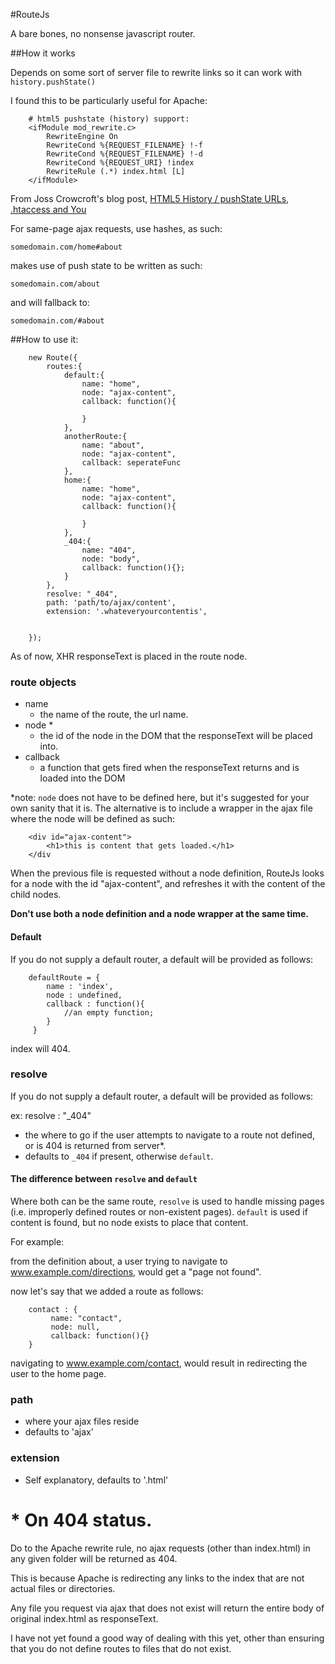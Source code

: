 #RouteJs

A bare bones, no nonsense javascript router.

##How it works

Depends on some sort of server file to rewrite links so it can work with `history.pushState()`

I found this to be particularly useful for Apache:

        # html5 pushstate (history) support:
        <ifModule mod_rewrite.c>
            RewriteEngine On
            RewriteCond %{REQUEST_FILENAME} !-f
            RewriteCond %{REQUEST_FILENAME} !-d
            RewriteCond %{REQUEST_URI} !index
            RewriteRule (.*) index.html [L]
        </ifModule>

From Joss Crowcroft's blog post,
[HTML5 History / pushState URLs, .htaccess and You](http://www.josscrowcroft.com/2012/code/htaccess-for-html5-history-pushstate-url-routing/)


For same-page ajax requests, use hashes, as such:

`somedomain.com/home#about`

makes use of push state to be written as such:

`somedomain.com/about`

and will fallback to:

`somedomain.com/#about`

##How to use it:


        new Route({
            routes:{
                default:{
                    name: "home",
                    node: "ajax-content",
                    callback: function(){

                    }
                },
                anotherRoute:{
                    name: "about",
                    node: "ajax-content",
                    callback: seperateFunc
                },
                home:{
                    name: "home",
                    node: "ajax-content",
                    callback: function(){

                    }
                },
                _404:{
                    name: "404",
                    node: "body",
                    callback: function(){};
                }
            },
            resolve: "_404",
            path: 'path/to/ajax/content',
            extension: '.whateveryourcontentis',


        });

As of now, XHR responseText is placed in the route node.

### route objects

 + name
    + the name of the route, the url name.
 + node *
    + the id of the node in the DOM that the responseText will be placed into.
 + callback
    + a function that gets fired when the responseText returns and is loaded into the DOM

*note: `node` does not have to be defined here, but it's suggested for your own sanity that it is. The alternative is
to include a wrapper in the ajax file where the node will be defined as such:

        <div id="ajax-content">
            <h1>this is content that gets loaded.</h1>
        </div

When the previous file is requested without a node definition, RouteJs looks for a node with the id "ajax-content",
 and refreshes it with the content of the child nodes.

**Don't use both a node definition and a node wrapper at the same time.**

#### Default

 If you do not supply a default router, a default will be provided as follows:

        defaultRoute = {
            name : 'index',
            node : undefined,
            callback : function(){
                //an empty function;
            }
         }

 index will 404.

### resolve

 If you do not supply a default router, a default will be provided as follows:

ex:
        resolve : "_404"

  + the where to go if the user attempts to navigate to a route not defined, or is 404 is returned from server*.
  + defaults to `_404` if present, otherwise `default`.

#### The difference between `resolve` and `default`

Where both can be the same route, `resolve` is used to handle missing pages (i.e. improperly defined routes or
non-existent pages). `default` is used if content is found, but no node exists to place that content.

 For example:

 from the definition about, a user trying to navigate to www.example.com/directions, would get a "page not found".

 now let's say that we added a route as follows:

        contact : {
             name: "contact",
             node: null,
             callback: function(){}
        }

 navigating to www.example.com/contact, would result in redirecting the user to the home page.


### path

  + where your ajax files reside
  + defaults to 'ajax'

### extension

  + Self explanatory, defaults to '.html'

# * On 404 status.

Do to the Apache rewrite rule, no ajax requests (other than index.html) in any given folder will be returned as 404.

This is because Apache is redirecting any links to the index that are not actual files or directories.

Any file you request via ajax that does not exist will return the entire body of original index.html as responseText.

I have not yet found a good way of dealing with this yet, other than ensuring that you do not define routes to files
that do not exist.
